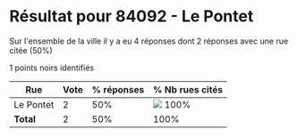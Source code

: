 # Résultat pour 84092 - Le Pontet

Sur l'ensemble de la ville il y a eu 4 réponses dont 2 réponses avec une rue citée (50%)

1 points noirs identifiés

| Rue | Vote | % réponses | % Nb rues cités|
|-----|------|------------|----------------|
| Le Pontet | 2 | 50% | <img src="../../img/bar_100.gif" />&nbsp;100%|
| **Total** | 2 | 50% | 100%|
